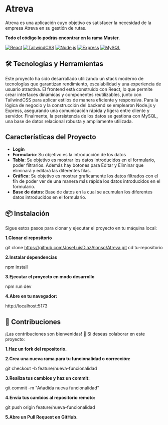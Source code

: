# Atreva
Atreva es una aplicación cuyo objetivo es satisfacer la necesidad de la empresa Atreva en su gestión de rutas.

**Todo el código lo podrás encontrar en la rama Master.**

[![React](https://img.shields.io/badge/React-61DAFB?style=for-the-badge&logo=react&logoColor=101010&labelColor=101010)]()
[![TailwindCSS](https://img.shields.io/badge/Tailwind_CSS-06B6D4?style=for-the-badge&logo=tailwind-css&logoColor=101010&labelColor=101010)]()
[![Node.js](https://img.shields.io/badge/Node.js-339933?style=for-the-badge&logo=node.js&logoColor=white&labelColor=101010)]()
[![Express](https://img.shields.io/badge/Express-000000?style=for-the-badge&logo=express&logoColor=white&labelColor=101010)]()
[![MySQL](https://img.shields.io/badge/MySQL-4479A1?style=for-the-badge&logo=mysql&logoColor=white&labelColor=101010)]()



## 🛠 Tecnologías y Herramientas

Este proyecto ha sido desarrollado utilizando un stack moderno de tecnologías que garantizan rendimiento, escalabilidad y una experiencia de usuario atractiva. El frontend está construido con React, lo que permite crear interfaces dinámicas y componentes reutilizables, junto con TailwindCSS para aplicar estilos de manera eficiente y responsiva.
Para la lógica de negocio y la construcción del backend se emplearon Node.js y Express, asegurando una comunicación rápida y ligera entre cliente y servidor. Finalmente, la persistencia de los datos se gestiona con MySQL, una base de datos relacional robusta y ampliamente utilizada.

## Características del Proyecto

- **Login**
- **Formulario**: Su objetivo es la introducción de los datos
- **Tabla**: Su objetivo es mostrar los datos introducidos en el formulario, poder filtrarlos. Además hay botones para Editar y Eliminar que eliminará y editará las diferentes filas.
- **Gráfica**: Su objetivo es mostrar graficamente los datos filtrados con el fín de poder ver de una manera más rápida los datos introducidos en el formulario.
- **Base de datos**: Base de datos en la cual se acumulan los diferentes datos introducidos en el formulario.

## 📦 Instalación

Sigue estos pasos para clonar y ejecutar el proyecto en tu máquina local:

**1.Clonar el repositorio**

git clone https://github.com/JoseLuisDiazAlonso/Atreva.git
cd tu-repositorio


**2.Instalar dependencias**

npm install


**3.Ejecutar el proyecto en modo desarrollo**

npm run dev


**4.Abre en tu navegador:**

http://localhost:5173

## 🤝 Contribuciones
¡Las contribuciones son bienvenidas! 🎉
Si deseas colaborar en este proyecto:

**1.Haz un fork del repositorio.**

**2.Crea una nueva rama para tu funcionalidad o corrección:**

git checkout -b feature/nueva-funcionalidad


**3.Realiza tus cambios y haz un commit:**

git commit -m "Añadida nueva funcionalidad"


**4.Envía tus cambios al repositorio remoto:**

git push origin feature/nueva-funcionalidad


**5.Abre un Pull Request en GitHub.**
